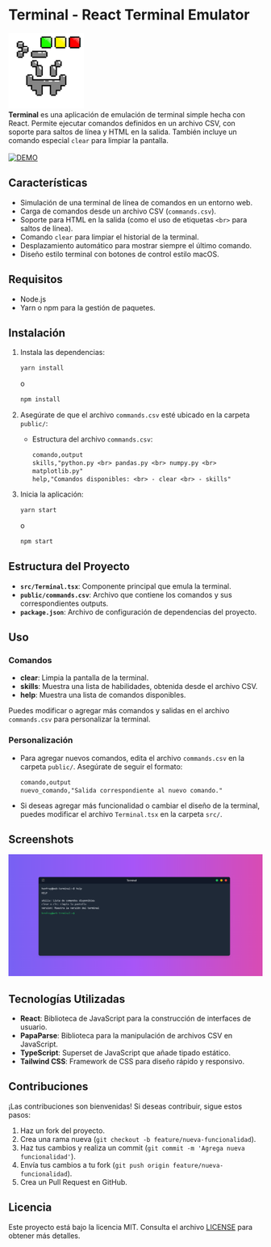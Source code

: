 # Terminal - React Terminal Emulator
<img src="public/pixel-detail.png" width="150"><br>
**Terminal** es una aplicación de emulación de terminal simple hecha con React. Permite ejecutar comandos definidos en un archivo CSV, con soporte para saltos de línea y HTML en la salida. También incluye un comando especial `clear` para limpiar la pantalla.<br><br>
[![DEMO](https://img.shields.io/badge/DEMO-vercel-black?logo=vercel&logoColor=white)](https://terminal-project-tau.vercel.app/)



## Características

- Simulación de una terminal de línea de comandos en un entorno web.
- Carga de comandos desde un archivo CSV (`commands.csv`).
- Soporte para HTML en la salida (como el uso de etiquetas `<br>` para saltos de línea).
- Comando `clear` para limpiar el historial de la terminal.
- Desplazamiento automático para mostrar siempre el último comando.
- Diseño estilo terminal con botones de control estilo macOS.

## Requisitos

- Node.js
- Yarn o npm para la gestión de paquetes.

## Instalación

1. Instala las dependencias:

    ```bash
    yarn install
    ```

    o

    ```bash
    npm install
    ```

2. Asegúrate de que el archivo `commands.csv` esté ubicado en la carpeta `public/`:

    - Estructura del archivo `commands.csv`:

      ```csv
      comando,output
      skills,"python.py <br> pandas.py <br> numpy.py <br> matplotlib.py"
      help,"Comandos disponibles: <br> - clear <br> - skills"
      ```

3. Inicia la aplicación:

    ```bash
    yarn start
    ```

    o

    ```bash
    npm start
    ```

## Estructura del Proyecto

- **`src/Terminal.tsx`**: Componente principal que emula la terminal.
- **`public/commands.csv`**: Archivo que contiene los comandos y sus correspondientes outputs.
- **`package.json`**: Archivo de configuración de dependencias del proyecto.

## Uso

### Comandos

- **clear**: Limpia la pantalla de la terminal.
- **skills**: Muestra una lista de habilidades, obtenida desde el archivo CSV.
- **help**: Muestra una lista de comandos disponibles.

Puedes modificar o agregar más comandos y salidas en el archivo `commands.csv` para personalizar la terminal.

### Personalización

- Para agregar nuevos comandos, edita el archivo `commands.csv` en la carpeta `public/`. Asegúrate de seguir el formato:

    ```csv
    comando,output
    nuevo_comando,"Salida correspondiente al nuevo comando."
    ```

- Si deseas agregar más funcionalidad o cambiar el diseño de la terminal, puedes modificar el archivo `Terminal.tsx` en la carpeta `src/`.

## Screenshots
<img src="public/screenshot.png" width="900">

## Tecnologías Utilizadas

- **React**: Biblioteca de JavaScript para la construcción de interfaces de usuario.
- **PapaParse**: Biblioteca para la manipulación de archivos CSV en JavaScript.
- **TypeScript**: Superset de JavaScript que añade tipado estático.
- **Tailwind CSS**: Framework de CSS para diseño rápido y responsivo.

## Contribuciones

¡Las contribuciones son bienvenidas! Si deseas contribuir, sigue estos pasos:

1. Haz un fork del proyecto.
2. Crea una rama nueva (`git checkout -b feature/nueva-funcionalidad`).
3. Haz tus cambios y realiza un commit (`git commit -m 'Agrega nueva funcionalidad'`).
4. Envía tus cambios a tu fork (`git push origin feature/nueva-funcionalidad`).
5. Crea un Pull Request en GitHub.

## Licencia

Este proyecto está bajo la licencia MIT. Consulta el archivo [LICENSE](LICENSE) para obtener más detalles.
